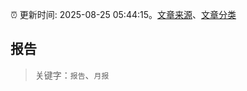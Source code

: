 :alarm_clock: 更新时间: 2025-08-25 05:44:15。[文章来源](/README.md)、[文章分类](/TAGS.md)

## 报告


> 关键字：`报告`、`月报`



